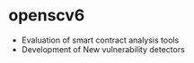 # openscv6
- Evaluation of smart contract analysis tools
- Development of New vulnerability detectors
